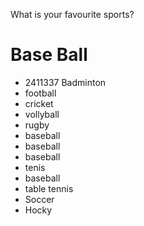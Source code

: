 What is your favourite sports?  

# Base Ball 
- 2411337 Badminton
- football
- cricket
- vollyball
- rugby
- baseball
- baseball
- baseball
- tenis
- baseball
- table tennis
- Soccer
- Hocky
